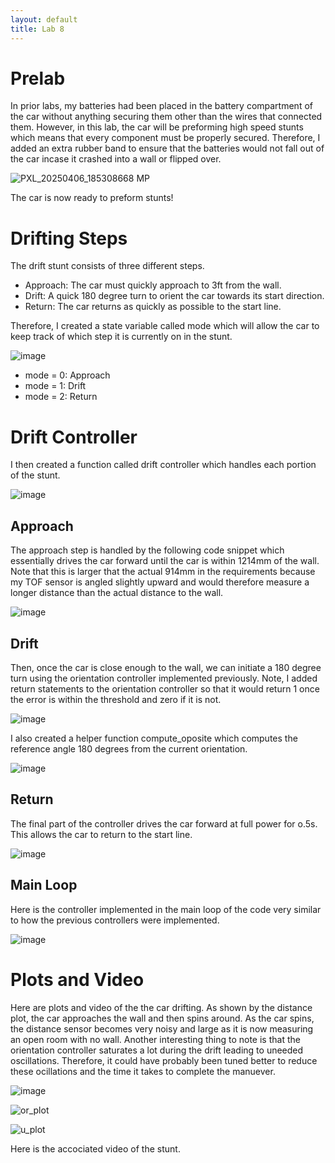 ```yaml
---
layout: default
title: Lab 8
---
```


# Prelab
In prior labs, my batteries had been placed in the battery compartment of the car without anything securing them other than the wires that connected them. However, in this lab, the car will be preforming high speed stunts which means that every component must be properly secured. Therefore, I added an extra rubber band to ensure that the batteries would not fall out of the car incase it crashed into a wall or flipped over.

![PXL_20250406_185308668 MP](https://github.com/user-attachments/assets/d1f4abfb-dc8a-4eb4-911d-d0ffbc816701)

The car is now ready to preform stunts!

# Drifting Steps
The drift stunt consists of three different steps.

* Approach: The car must quickly approach to 3ft from the wall.
* Drift: A quick 180 degree turn to orient the car towards its start direction.
* Return: The car returns as quickly as possible to the start line.

Therefore, I created a state variable called mode which will allow the car to keep track of which step it is currently on in the stunt. 

![image](https://github.com/user-attachments/assets/69ed1020-05b2-4c59-8350-382daab48243)

* mode = 0: Approach
* mode = 1: Drift
* mode = 2: Return

# Drift Controller
I then created a function called drift controller which handles each portion of the stunt.

![image](https://github.com/user-attachments/assets/05239efc-0ff3-4eb0-878f-e4ef15663f04)

## Approach
The approach step is handled by the following code snippet which essentially drives the car forward until the car is within 1214mm of the wall. Note that this is larger that the actual 914mm in the requirements because my TOF sensor is angled slightly upward and would therefore measure a longer distance than the actual distance to the wall.

![image](https://github.com/user-attachments/assets/4be40fe2-bc65-4eac-8771-b88b3d0fef1b)

## Drift
Then, once the car is close enough to the wall, we can initiate a 180 degree turn using the orientation controller implemented previously. Note, I added return statements to the orientation controller so that it would return 1 once the error is within the threshold and zero if it is not.

![image](https://github.com/user-attachments/assets/8353c3ab-c32b-4d00-984b-f10405e2b5fc)

I also created a helper function compute_oposite which computes the reference angle 180 degrees from the current orientation.

![image](https://github.com/user-attachments/assets/2fcbceae-80c4-43dc-8a50-fe97227b90aa)

## Return
The final part of the controller drives the car forward at full power for o.5s. This allows the car to return to the start line.

![image](https://github.com/user-attachments/assets/9cebac4c-399f-427e-bf0f-d2cf41f4d61d)

## Main Loop
Here is the controller implemented in the main loop of the code very similar to how the previous controllers were implemented.

![image](https://github.com/user-attachments/assets/76b7cb4a-07e4-4cac-bc8c-a48a3af327c4)

# Plots and Video
Here are plots and video of the the car drifting. As shown by the distance plot, the car approaches the wall and then spins around. As the car spins, the distance sensor becomes very noisy and large as it is now measuring an open room with no wall. Another interesting thing to note is that the orientation controller saturates a lot during the drift leading to uneeded oscillations. Therefore, it could have probably been tuned better to reduce these ocillations and the time it takes to complete the manuever.

![image](https://github.com/user-attachments/assets/8d0af167-9bb4-4d59-a754-3c0596e4b338)

![or_plot](https://github.com/user-attachments/assets/106cbd7a-7a0b-455e-b862-53b6b13083e2)

![u_plot](https://github.com/user-attachments/assets/cf894011-88d0-4d6b-bfe2-92fc0a04b3f1)

Here is the accociated video of the stunt.























